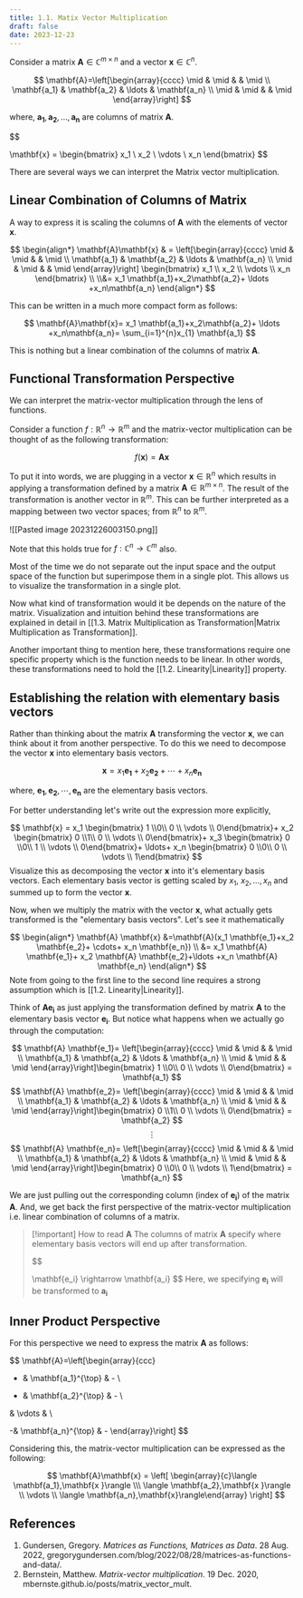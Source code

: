 ```yaml
---
title: 1.1. Matix Vector Multiplication
draft: false
date: 2023-12-23
---
```


Consider a matrix $\mathbf{A} \in \mathbb{C}^{m\times n}$ and a vector $\mathbf{x} \in \mathbb{C}^{n}$. 

 $$
\mathbf{A}=\left[\begin{array}{cccc}
\mid & \mid & & \mid \\
\mathbf{a_1} & \mathbf{a_2} & \ldots & \mathbf{a_n} \\
\mid & \mid & & \mid
\end{array}\right]
$$
  
where, $\mathbf{a_1},\mathbf{a_2},\ldots,\mathbf{a_n}$ are columns of matrix $\mathbf{A}$. 

$$

\mathbf{x} = \begin{bmatrix} x_1 \\ x_2 \\ \vdots \\ x_n \end{bmatrix}
$$


There are several ways we can interpret the Matrix vector multiplication. 


## Linear Combination of Columns of Matrix

A way to express it is scaling the columns of $\mathbf{A}$ with the elements of vector $\mathbf{x}$. 



$$
\begin{align*}
\mathbf{A}\mathbf{x} & = \left[\begin{array}{cccc}
\mid & \mid & & \mid \\
\mathbf{a_1} & \mathbf{a_2} & \ldots & \mathbf{a_n} \\
\mid & \mid & & \mid
\end{array}\right] \begin{bmatrix} x_1 \\ x_2 \\ \vdots \\ x_n \end{bmatrix} \\ \\&= x_1 \mathbf{a_1}+x_2\mathbf{a_2}+ \ldots +x_n\mathbf{a_n}
\end{align*}
$$


This can be written in a much more compact form as follows:

$$
\mathbf{A}\mathbf{x}= x_1 \mathbf{a_1}+x_2\mathbf{a_2}+ \ldots +x_n\mathbf{a_n}= \sum_{i=1}^{n}x_{1} \mathbf{a_1}
$$

This is nothing but a linear combination of the columns of matrix $\mathbf{A}$. 


## Functional Transformation Perspective

We can interpret the matrix-vector multiplication through the lens of functions.

Consider a function $f:\mathbb{R}^{n} \rightarrow \mathbb{R}^m$ and the matrix-vector multiplication can be thought of as the following transformation:

$$
f(\mathbf{x})=\mathbf{A} \mathbf{x}
$$

To put it into words, we are plugging in a vector $\mathbf{x} \in \mathbb{R}^{n}$ which results in applying a transformation defined by a matrix $\mathbf{A} \in \mathbb{R}^{m \times n}$. The result of the transformation is another vector in $\mathbb{R}^{m}$.  This can be further interpreted as a mapping between two vector spaces; from $\mathbb{R}^{n}$ to  $\mathbb{R}^{m}$.

![[Pasted image 20231226003150.png]]

Note that this holds true for $f:\mathbb{C}^{n} \rightarrow \mathbb{C}^m$ also. 

Most of the time we do not separate out the input space and the output space of the function but superimpose them in a single plot. This allows us to visualize the transformation in a single plot. 

Now what kind of transformation would it be depends on the nature of the 
matrix. Visualization and intuition behind these transformations are explained in detail in [[1.3. Matrix Multiplication as Transformation|Matrix Multiplication as Transformation]].

Another important thing to mention here, these transformations require one specific property which is the function needs to be linear. In other words, these transformations need to hold the [[1.2. Linearity|Linearity]] property.

## Establishing the relation with elementary basis vectors 

Rather than thinking about the matrix $\mathbf{A}$ transforming the vector $\mathbf{x}$, we can think about it from another perspective. To do this we need to decompose the vector $\mathbf{x}$ into elementary basis vectors.

$$
\mathbf{x} = x_1 \mathbf{e_1}+x_2 \mathbf{e_2}+ \cdots+ x_n \mathbf{e_n}
$$

where, $\mathbf{e_1},\mathbf{e_2},\cdots, \mathbf{e_n}$ are the elementary basis vectors.

For better understanding let's write out the expression more explicitly,

$$
\mathbf{x} = x_1 \begin{bmatrix} 1 \\0\\ 0 \\ \vdots \\ 0\end{bmatrix}+ x_2 \begin{bmatrix} 0 \\1\\ 0 \\ \vdots \\ 0\end{bmatrix}+ x_3 \begin{bmatrix} 0 \\0\\ 1 \\ \vdots \\ 0\end{bmatrix}+ \ldots+  x_n \begin{bmatrix} 0 \\0\\ 0 \\ \vdots \\ 1\end{bmatrix}
$$
Visualize this as decomposing the vector $\mathbf{x}$ into it's elementary basis vectors.  Each elementary basis vector is getting scaled by $x_1$, $x_2, \ldots, x_n$ and summed up to form the vector $\mathbf{x}$.  

Now, when we multiply the matrix with the vector $\mathbf{x}$, what actually gets transformed is the "elementary basis vectors".  Let's see it mathematically 

$$
\begin{align*}
\mathbf{A} \mathbf{x} &=\mathbf{A}(x_1 \mathbf{e_1}+x_2 \mathbf{e_2}+ \cdots+ x_n \mathbf{e_n}) \\
&= x_1 \mathbf{A} \mathbf{e_1}+ x_2 \mathbf{A} \mathbf{e_2}+\ldots +x_n \mathbf{A} \mathbf{e_n}
\end{align*}
$$
Note from going to the first line to the second line requires a strong assumption which is [[1.2. Linearity|Linearity]]. 

Think of  $\mathbf{A} \mathbf{e_i}$ as just applying the transformation defined by matrix $\mathbf{A}$ to the elementary basis vector $\mathbf{e_i}$. But notice what happens when we actually go through the computation:

$$
\mathbf{A} \mathbf{e_1}= \left[\begin{array}{cccc}
\mid & \mid & & \mid \\
\mathbf{a_1} & \mathbf{a_2} & \ldots & \mathbf{a_n} \\
\mid & \mid & & \mid
\end{array}\right]\begin{bmatrix} 1 \\0\\ 0 \\ \vdots \\ 0\end{bmatrix} = \mathbf{a_1}
$$
$$
\mathbf{A} \mathbf{e_2}= \left[\begin{array}{cccc}
\mid & \mid & & \mid \\
\mathbf{a_1} & \mathbf{a_2} & \ldots & \mathbf{a_n} \\
\mid & \mid & & \mid
\end{array}\right]\begin{bmatrix} 0 \\1\\ 0 \\ \vdots \\ 0\end{bmatrix} = \mathbf{a_2}
$$
$$
\vdots
$$
$$
\mathbf{A} \mathbf{e_n}= \left[\begin{array}{cccc}
\mid & \mid & & \mid \\
\mathbf{a_1} & \mathbf{a_2} & \ldots & \mathbf{a_n} \\
\mid & \mid & & \mid
\end{array}\right]\begin{bmatrix} 0 \\0\\ 0 \\ \vdots \\ 1\end{bmatrix} = \mathbf{a_n}
$$

We are just pulling out the corresponding column (index of $\mathbf{e_i}$) of the matrix $\mathbf{A}$. And, we get back the first perspective of the matrix-vector multiplication i.e. linear combination of columns of a matrix.

> [!important] How to read $\mathbf{A}$ 
> The columns of matrix $\mathbf{A}$  specify where elementary basis vectors will end up after transformation.
>
>$$
>
> \mathbf{e_i} \rightarrow \mathbf{a_i}
> $$
> Here, we specifying $\mathbf{e_i}$ will be transformed to $\mathbf{a_i}$
> 

## Inner Product Perspective

For this perspective we need to express the matrix $\mathbf{A}$ as follows:


$$
\mathbf{A}=\left[\begin{array}{ccc}
- & \mathbf{a_1}^{\top} & - \\

- & \mathbf{a_2}^{\top} & - \\

& \vdots & \\

-& \mathbf{a_n}^{\top} & -
\end{array}\right]
$$


Considering this, the matrix-vector multiplication can be expressed as the following:


$$
\mathbf{A}\mathbf{x} = \left[ \begin{array}{c}\langle \mathbf{a_1},\mathbf{x }\rangle  \\\ \langle \mathbf{a_2},\mathbf{x }\rangle \\ \vdots \\ \langle \mathbf{a_n},\mathbf{x}\rangle\end{array} \right]
$$

## References 

 1. Gundersen, Gregory. _Matrices as Functions, Matrices as Data_. 28 Aug. 2022, gregorygundersen.com/blog/2022/08/28/matrices-as-functions-and-data/.
 2. Bernstein, Matthew. _Matrix-vector multiplication_. 19 Dec. 2020, mbernste.github.io/posts/matrix_vector_mult.